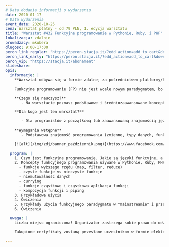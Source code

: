 ```yaml
---
# Data dodania informacji o wydarzeniu
date: 2020-01-17
# Data wydarzenia
event_date: 2020-10-25
cena: Warsztat płatny - od 79 PLN, 1. edycja warsztatu
title: "Warsztat #432 Funkcyjne programowanie w Pythonie, Ruby, i PHP"
lokalizacja: zdalnie
prowadzacy: mkubera
dlugosc: 9:00-17:00
peron_link_regular: "https://peron.stacja.it/?edd_action=add_to_cart&download_id=3127&edd_options[price_id]=1"
peron_link_early: "https://peron.stacja.it/?edd_action=add_to_cart&download_id=3127&edd_options[price_id]=2"
peron_vip: "https://stacja.it/abonament"
slideshare:
opis:
  informacje: |
    **Warsztat odbywa się w formie zdalnej za pośrednictwem platformy/komunikatora online, z wykorzystaniem dźwięku, obrazu z kamery, udostępniania ekranu komputera prowadzącego i uczestników.** 
    
    Funkcyjne programowanie (FP) nie jest wcale nowym paradygmatem, bo sięga aż lat 60-tych (a więc jest starsze niż programowanie obiektowe (OOP)), ale historycznie zostało nieco zapomniane, natomiast dziś znów zyskuje na popularności. I słusznie, albowiem pozwala pisać bardziej zwięzły deklaratywny kod (wyrażający "co" komputer ma wykonać, a nie "jak"), który jest łatwiejszy w testowaniu, a trudniej w nim o błędy. Używając FP piszemy programy, które składają się jedynie z funkcji, i to w większości takich, które są "czyste" (jeśli damy im ten sam argument, to zwrócą tę samą wartość, i nigdy nie zmienią niczego innego w programie). Czyste funkcje są łatwiejsze w testowaniu jednostkowym, a zbudowane z nich programy mają mniej bugów. Nowoczesne aplikacje pisane w językach imperatywnych (Python, Ruby, PHP, etc.) coraz częściej sięgają po funkcyjny paradygmat mieszając go z OOP i imperatywnym stylem kodowania. Techniki, które poznasz na tym warsztacie pozwolą Ci stać się bardziej wszechstronnym programistą. Przy odrobinie otwartości na inny styl kodowania (deklaratywny) nauczysz się pisać kod, który jest bardziej zwięzły i łatwiejszy dla Ciebie i innych do czytania i utrzymywania. Zachęcamy do uczestnictwa zwłaszcza tych, którzy jeszcze nie zetknęli się z FP lub mieli problemy ze zrozumieniem jakie niesie ze sobą korzyści!

    **Czego się nauczysz?**
       - Na warsztacie poznasz podstawowe i średniozaawansowane koncepty paradygmatu funkcyjnego programowania, które można wykorzystać w językach imperatywnych, jak Python, Ruby, czy PHP. Poznasz użyteczność paradygmatu i jaką wartość niesie w sensie pisania łatwiejszych w testowaniu i utrzymaniu, nowoczesnych aplikacji.

    **Dla kogo jest ten warsztat?**

       - Dla programistów z początkową lub zaawansowaną znajomością języków imperatywnych (Python, Ruby, PHP, etc.), którzy chcą poszerzyć swój zestaw narzędzi programistycznych o paradygmat funkcyjny.

    **Wymagania wstępne**
       - Podstawowa znajomość programowania (zmienne, typy danych, funkcje, pętle, if-else, etc.)

    [![alt](/img/zdj/banner_październik.png)](https://www.facebook.com/StacjaIT)
       
  program: |
    1. Czym jest funkcyjne programowanie. Jakie są języki funkcyjne, a które jedynie używają funkcyjnego paradygmatu.
    2. Koncepty funkcyjnego programowania używane w Pythonie, Ruby, PHP i innych językach funkcyjnych, m.in.:
      - funkcje wyższego rzędu (map, filter, reduce)
      - czyste funkcje vs nieczyste funkcje
      - niemutowalność danych
      - currying
      - funkcje cząstkowe i cząstkowa aplikacja funkcji
      - kompozycja funkcji i piping
    3. Przykładowe użycia
    4. Ćwiczenia
    5. Przykłady użycia funkcyjnego paradygmatu w "mainstreamie" i przejścia pomiędzy językami (np. Ruby do Elixir, C# do F#, Java do Scala)
    6. Ćwiczenia

  uwaga: |
    Liczba miejsc ograniczona! Organizator zastrzega sobie prawo do odwołania wydarzenia w przypadku niezgłoszenia się minimalnej liczby uczestników.

    Zakupione certyfikaty zostaną przesłane uczestnikom w formie elektoronicznej po warsztacie. Jeśli chcesz otrzymać zakupiony certyfikat w formie papierowej, zgłoś to mailowo na adres kontakt@stacja.it. 
    
---
```

